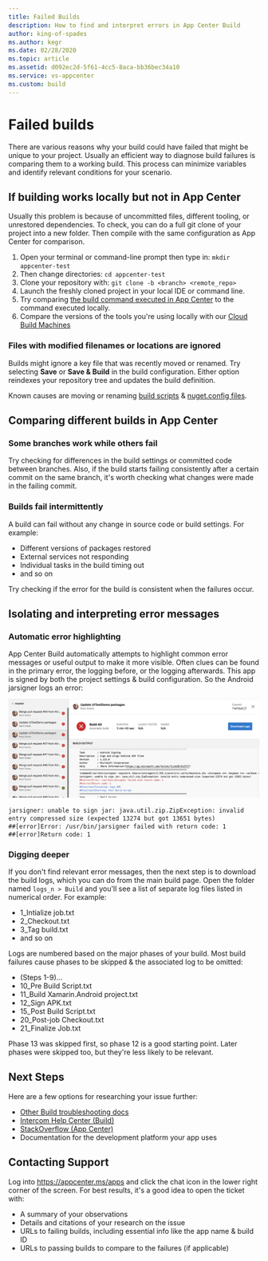```yaml
---
title: Failed Builds
description: How to find and interpret errors in App Center Build
author: king-of-spades
ms.author: kegr
ms.date: 02/28/2020
ms.topic: article 
ms.assetid: d092ec2d-5f61-4cc5-8aca-bb36bec34a10
ms.service: vs-appcenter 
ms.custom: build
---
```


# Failed builds
There are various reasons why your build could have failed that might be unique to your project. Usually an efficient way to diagnose build failures is comparing them to a working build. This process can minimize variables and identify relevant conditions for your scenario. 

## If building works locally but not in App Center
Usually this problem is because of uncommitted files, different tooling, or unrestored dependencies. To check, you can do a full git clone of your project into a new folder. Then compile with the same configuration as App Center for comparison. 

1. Open your terminal or command-line prompt then type in: `mkdir appcenter-test`
2. Then change directories: `cd appcenter-test`
3. Clone your repository with: `git clone -b <branch> <remote_repo>`
4. Launch the freshly cloned project in your local IDE or command line. 
5. Try comparing [the build command executed in App Center](https://intercom.help/appcenter/build/how-to-find-your-build-command-in-app-center) to the command executed locally. 
6. Compare the versions of the tools you're using locally with our [Cloud Build Machines](~/build/software.md)

### Files with modified filenames or locations are ignored
Builds might ignore a key file that was recently moved or renamed. Try selecting **Save** or **Save & Build** in the build configuration. Either option reindexes your repository tree and updates the build definition.

Known causes are moving or renaming [build scripts](~/build/custom/scripts/index.md) & [nuget.config files](https://docs.microsoft.com/nuget/reference/nuget-config-file).

## Comparing different builds in App Center
### Some branches work while others fail
Try checking for differences in the build settings or committed code between branches. Also, if the build starts failing consistently after a certain commit on the same branch, it's worth checking what changes were made in the failing commit.

### Builds fail intermittently
A build can fail without any change in source code or build settings. For example:
- Different versions of packages restored
- External services not responding
- Individual tasks in the build timing out
- and so on

Try checking if the error for the build is consistent when the failures occur. 

## Isolating and interpreting error messages
### Automatic error highlighting
App Center Build automatically attempts to highlight common error messages or useful output to make it more visible. Often clues can be found in the primary error, the logging before, or the logging afterwards. This app is signed by both the project settings & build configuration. So the Android jarsigner logs an error:

![Screenshot of highlighted error](images/errorlog.png)

```console
jarsigner: unable to sign jar: java.util.zip.ZipException: invalid entry compressed size (expected 13274 but got 13651 bytes)
##[error]Error: /usr/bin/jarsigner failed with return code: 1
##[error]Return code: 1
```

### Digging deeper
If you don't find relevant error messages, then the next step is to download the build logs, which you can do from the main build page. Open the folder named `logs_n > Build` and you'll see a list of separate log files listed in numerical order. For example:

- 1_Intialize job.txt
- 2_Checkout.txt
- 3_Tag build.txt
- and so on 

Logs are numbered based on the major phases of your build. Most build failures cause phases to be skipped & the associated log to be omitted:

- (Steps 1-9)...
- 10_Pre Build Script.txt
- 11_Build Xamarin.Android project.txt
- 12_Sign APK.txt
- 15_Post Build Script.txt
- 20_Post-job Checkout.txt
- 21_Finalize Job.txt

Phase 13 was skipped first, so phase 12 is a good starting point. Later phases were skipped too, but they're less likely to be relevant.

## Next Steps
Here are a few options for researching your issue further:

- [Other Build troubleshooting docs](~/build/troubleshooting/index.md)
- [Intercom Help Center (Build)](https://intercom.help/appcenter/en/collections/206279-build)
- [StackOverflow (App Center)](https://stackoverflow.com/questions/tagged/visual-studio-app-center)
- Documentation for the development platform your app uses

## Contacting Support
Log into https://appcenter.ms/apps and click the chat icon in the lower right corner of the screen. For best results, it's a good idea to open the ticket with:

- A summary of your observations
- Details and citations of your research on the issue
- URLs to failing builds, including essential info like the app name & build ID
- URLs to passing builds to compare to the failures (if applicable)
